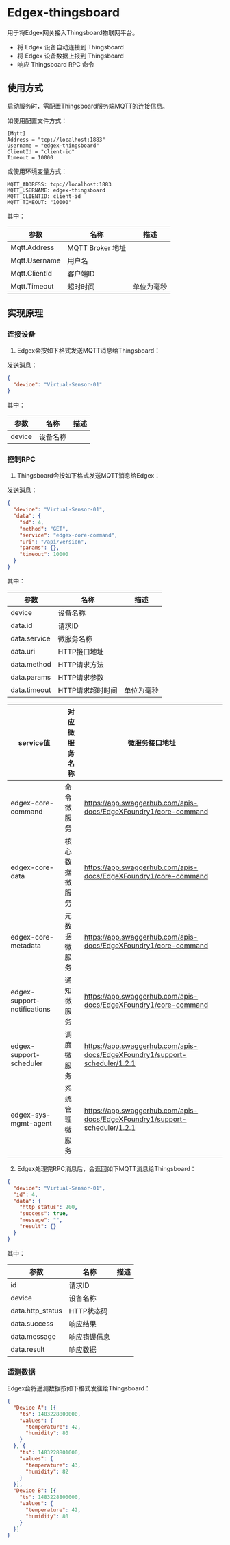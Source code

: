 # Edgex-thingsboard

用于将Edgex网关接入Thingsboard物联网平台。

- 将 Edgex 设备自动连接到 Thingsboard
- 将 Edgex 设备数据上报到 Thingsboard
- 响应 Thingsboard RPC 命令

## 使用方式

启动服务时，需配置Thingsboard服务端MQTT的连接信息。

如使用配置文件方式：

```
[Mqtt]
Address = "tcp://localhost:1883"
Username = "edgex-thingsboard"
ClientId = "client-id"
Timeout = 10000
```

或使用环境变量方式：

```
MQTT_ADDRESS: tcp://localhost:1883
MQTT_USERNAME: edgex-thingsboard
MQTT_CLIENTID: client-id
MQTT_TIMEOUT: "10000"
```

其中：

|参数|名称|描述|
|---|---|---|
| Mqtt.Address | MQTT Broker 地址| |
| Mqtt.Username | 用户名　| |
| Mqtt.ClientId | 客户端ID | |
| Mqtt.Timeout | 超时时间 | 单位为毫秒 |

## 实现原理

### 连接设备

1. Edgex会按如下格式发送MQTT消息给Thingsboard：

发送消息：

```json
{
  "device": "Virtual-Sensor-01"
}
```

其中：

|参数|名称|描述|
|---|---|---|
| device | 设备名称 ||

### 控制RPC

1. Thingsboard会按如下格式发送MQTT消息给Edgex：

发送消息： 

```json
{
  "device": "Virtual-Sensor-01",
  "data": {
    "id": 4,
    "method": "GET",
    "service": "edgex-core-command",
    "uri": "/api/version",
    "params": {},
    "timeout": 10000
  }
}
```

其中： 

|参数|名称|描述|
|---|---|---|
| device | 设备名称 ||
| data.id | 请求ID ||
| data.service | 微服务名称 ||
| data.uri | HTTP接口地址 ||
| data.method | HTTP请求方法 ||
| data.params | HTTP请求参数 ||
| data.timeout | HTTP请求超时时间 | 单位为毫秒 |

|service值|对应微服务名称|微服务接口地址|
|---|---|---|
| edgex-core-command | 命令微服务 | https://app.swaggerhub.com/apis-docs/EdgeXFoundry1/core-command |
| edgex-core-data | 核心数据微服务 | https://app.swaggerhub.com/apis-docs/EdgeXFoundry1/core-command |
| edgex-core-metadata | 元数据微服务 | https://app.swaggerhub.com/apis-docs/EdgeXFoundry1/core-command |
| edgex-support-notifications | 通知微服务 | https://app.swaggerhub.com/apis-docs/EdgeXFoundry1/core-command |
| edgex-support-scheduler | 调度微服务 | https://app.swaggerhub.com/apis-docs/EdgeXFoundry1/support-scheduler/1.2.1 |
| edgex-sys-mgmt-agent | 系统管理微服务 | https://app.swaggerhub.com/apis-docs/EdgeXFoundry1/support-scheduler/1.2.1 |

2. Edgex处理完RPC消息后，会返回如下MQTT消息给Thingsboard：

```json
{
  "device": "Virtual-Sensor-01",
  "id": 4,
  "data": {
    "http_status": 200,
    "success": true,
    "message": "",
    "result": {}
  }
}
```

其中：

|参数|名称|描述|
|---|---|---|
| id | 请求ID ||
| device | 设备名称 ||
| data.http_status | HTTP状态码 ||
| data.success | 响应结果 ||
| data.message | 响应错误信息 ||
| data.result | 响应数据 ||


### 遥测数据

Edgex会将遥测数据按如下格式发往给Thingsboard：

```json
{
  "Device A": [{
    "ts": 1483228800000,
    "values": {
      "temperature": 42,
      "humidity": 80
    }
  }, {
    "ts": 1483228801000,
    "values": {
      "temperature": 43,
      "humidity": 82
    }
  }],
  "Device B": [{
    "ts": 1483228800000,
    "values": {
      "temperature": 42,
      "humidity": 80
    }
  }]
}
```